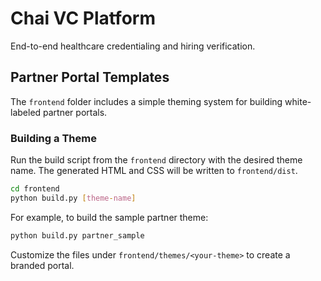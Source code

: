 # Chai VC Platform

End-to-end healthcare credentialing and hiring verification.

## Partner Portal Templates

The `frontend` folder includes a simple theming system for building white-labeled partner portals.

### Building a Theme

Run the build script from the `frontend` directory with the desired theme name. The generated HTML and CSS will be written to `frontend/dist`.

```bash
cd frontend
python build.py [theme-name]
```

For example, to build the sample partner theme:

```bash
python build.py partner_sample
```

Customize the files under `frontend/themes/<your-theme>` to create a branded portal.
